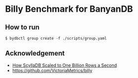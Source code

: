 # Billy Benchmark for BanyanDB

## How to run

```shell
$ bydbctl group create -f ./scripts/group.yaml
```

## Acknowledgement

- [How ScyllaDB Scaled to One Billion Rows a Second](https://www.scylladb.com/2019/12/12/how-scylla-scaled-to-one-billion-rows-a-second/)
- https://github.com/VictoriaMetrics/billy
